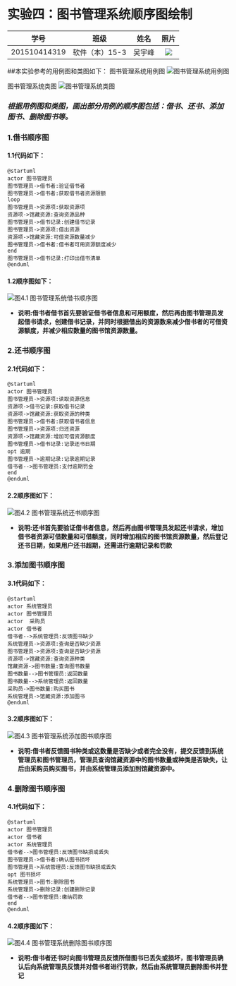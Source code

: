 ﻿# 实验四：图书管理系统顺序图绘制

| 学号 | 班级 | 姓名 | 照片|
|:----:|:-----:|:----:|:----:|
| 201510414319 | 软件（本）15-3 |吴宇峰 | [![](./wuyufeng.jpg)](./wuyufeng.jpg) |

##本实验参考的用例图和类图如下：
图书管理系统用例图
![](./usecase.png '图书管理系统用例图')

图书管理系统类图
![](./class.png '图书管理系统类图')

### ***根据用例图和类图，画出部分用例的顺序图包括：借书、还书、添加图书、删除图书等。***
### 1.借书顺序图
#### 1.1代码如下：
```
@startuml
actor 图书管理员
图书管理员->借书者:验证借书者
图书管理员->借书者:获取借书者资源限额
loop
图书管理员->资源项:获取资源项
资源项->馆藏资源:查询资源品种
图书管理员->借书记录:创建借书记录
图书管理员->资源项:借出资源
资源项->馆藏资源:可借资源数量减少
图书管理员->借书者:借书者可用资源额度减少
end
图书管理员->借书记录:打印出借书清单
@enduml
```
#### 1.2顺序图如下：
![](./borrow.png "图4.1 图书管理系统借书顺序图")
* **说明:借书者借书首先要验证借书者信息和可用额度，然后再由图书管理员发起借书请求，创建借书记录，并同时根据借出的资源数来减少借书者的可借资源额度，并减少相应数量的图书馆资源数量。**
### 2.还书顺序图
#### 2.1代码如下：
```
@startuml
actor 图书管理员
图书管理员->资源项:读取资源信息
资源项->借书记录:获取借书记录
资源项->馆藏资源:获取资源的种类
图书管理员->借书者:获取借书者信息
图书管理员->资源项:归还资源
资源项->馆藏资源:增加可借资源额度
图书管理员->借书记录:记录还书日期
opt 逾期
图书管理员->逾期记录:记录逾期记录
借书者-->图书管理员:支付逾期罚金
end
@enduml
```
#### 2.2顺序图如下：
![](./return.png '图4.2 图书管理系统还书顺序图')
* **说明:还书首先要验证借书者信息，然后再由图书管理员发起还书请求，增加借书者资源可借数量和可借额度，同时增加相应的图书馆资源数量，然后登记还书日期，如果用户还书超期，还需进行逾期记录和罚款**
### 3.添加图书顺序图
#### 3.1代码如下：
```
@startuml
actor 系统管理员
actor 图书管理员
actor  采购员
actor 借书者
借书者-->系统管理员:反馈图书缺少
系统管理员->资源项:查询是否缺少资源
图书管理员->资源项:查询是否缺少资源
资源项->馆藏资源:查询资源种类
馆藏资源->图书数量:查询图书数量
图书数量-->图书管理员:返回数量
图书数量-->系统管理员:返回数量
采购员->图书数量:购买图书
系统管理员->馆藏资源:添加图书
@enduml
```
#### 3.2顺序图如下：
![](./add.png '图4.3 图书管理系统添加图书顺序图')
* **说明:借书者反馈图书种类或这数量是否缺少或者完全没有，提交反馈到系统管理员和图书管理员，管理员查询馆藏资源中的图书数量或种类是否缺失，让后由采购员购买图书，并由系统管理员添加到馆藏资源中。**
### 4.删除图书顺序图
#### 4.1代码如下：
```
@startuml
actor 图书管理员
actor 借书者
actor 系统管理员
借书者-->图书管理员:反馈图书缺损或丢失
图书管理员->借书者:确认图书损坏
图书管理员->系统管理员:反馈图书缺损或丢失
opt 图书损坏
系统管理员->图书:删除图书
系统管理员->删除记录:创建删除记录
借书者-->图书管理员:缴纳罚款
end
@enduml
```
#### 4.2顺序图如下：
![](./delete.png '图4.4 图书管理系统删除图书顺序图')
* **说明:借书者还书时向图书管理员反馈所借图书已丢失或损坏，图书管理员确认后向系统管理员反馈并对借书者进行罚款，然后由系统管理员删除图书并登记**







